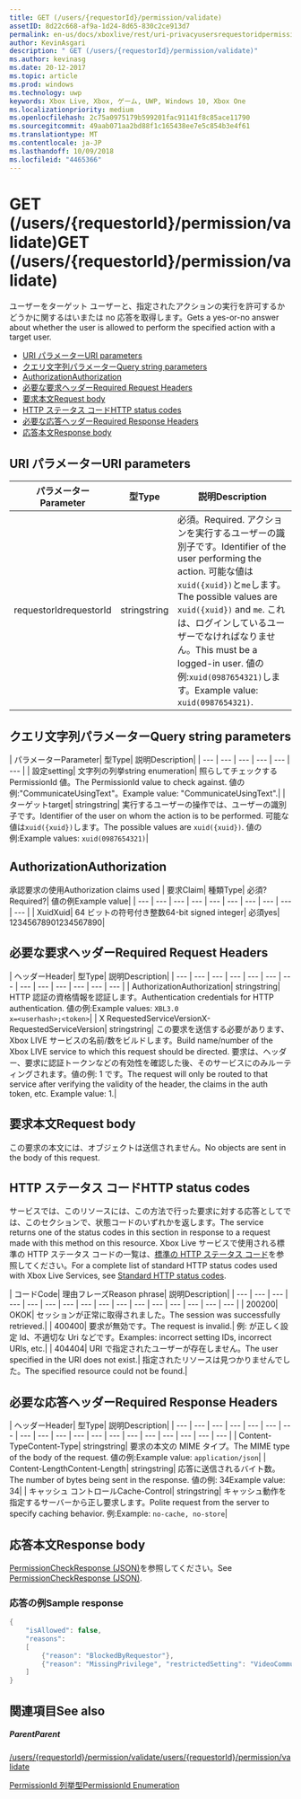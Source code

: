 ```yaml
---
title: GET (/users/{requestorId}/permission/validate)
assetID: 8d22c668-af9a-1d24-8d65-830c2ce913d7
permalink: en-us/docs/xboxlive/rest/uri-privacyusersrequestoridpermissionvalidateget.html
author: KevinAsgari
description: " GET (/users/{requestorId}/permission/validate)"
ms.author: kevinasg
ms.date: 20-12-2017
ms.topic: article
ms.prod: windows
ms.technology: uwp
keywords: Xbox Live, Xbox, ゲーム, UWP, Windows 10, Xbox One
ms.localizationpriority: medium
ms.openlocfilehash: 2c75a0975179b599201fac91141f8c85ace11790
ms.sourcegitcommit: 49aab071aa2bd88f1c165438ee7e5c854b3e4f61
ms.translationtype: MT
ms.contentlocale: ja-JP
ms.lasthandoff: 10/09/2018
ms.locfileid: "4465366"
---
```

# <a name="get-usersrequestoridpermissionvalidate"></a><span data-ttu-id="fd41c-104">GET (/users/{requestorId}/permission/validate)</span><span class="sxs-lookup"><span data-stu-id="fd41c-104">GET (/users/{requestorId}/permission/validate)</span></span>
<span data-ttu-id="fd41c-105">ユーザーをターゲット ユーザーと、指定されたアクションの実行を許可するかどうかに関するはいまたは no 応答を取得します。</span><span class="sxs-lookup"><span data-stu-id="fd41c-105">Gets a yes-or-no answer about whether the user is allowed to perform the specified action with a target user.</span></span>

  * [<span data-ttu-id="fd41c-106">URI パラメーター</span><span class="sxs-lookup"><span data-stu-id="fd41c-106">URI parameters</span></span>](#ID4EQ)
  * [<span data-ttu-id="fd41c-107">クエリ文字列パラメーター</span><span class="sxs-lookup"><span data-stu-id="fd41c-107">Query string parameters</span></span>](#ID4E2)
  * [<span data-ttu-id="fd41c-108">Authorization</span><span class="sxs-lookup"><span data-stu-id="fd41c-108">Authorization</span></span>](#ID4EDC)
  * [<span data-ttu-id="fd41c-109">必要な要求ヘッダー</span><span class="sxs-lookup"><span data-stu-id="fd41c-109">Required Request Headers</span></span>](#ID4EID)
  * [<span data-ttu-id="fd41c-110">要求本文</span><span class="sxs-lookup"><span data-stu-id="fd41c-110">Request body</span></span>](#ID4ETE)
  * [<span data-ttu-id="fd41c-111">HTTP ステータス コード</span><span class="sxs-lookup"><span data-stu-id="fd41c-111">HTTP status codes</span></span>](#ID4E5E)
  * [<span data-ttu-id="fd41c-112">必要な応答ヘッダー</span><span class="sxs-lookup"><span data-stu-id="fd41c-112">Required Response Headers</span></span>](#ID4ETG)
  * [<span data-ttu-id="fd41c-113">応答本文</span><span class="sxs-lookup"><span data-stu-id="fd41c-113">Response body</span></span>](#ID4EKAAC)

<a id="ID4EQ"></a>


## <a name="uri-parameters"></a><span data-ttu-id="fd41c-114">URI パラメーター</span><span class="sxs-lookup"><span data-stu-id="fd41c-114">URI parameters</span></span>

| <span data-ttu-id="fd41c-115">パラメーター</span><span class="sxs-lookup"><span data-stu-id="fd41c-115">Parameter</span></span>| <span data-ttu-id="fd41c-116">型</span><span class="sxs-lookup"><span data-stu-id="fd41c-116">Type</span></span>| <span data-ttu-id="fd41c-117">説明</span><span class="sxs-lookup"><span data-stu-id="fd41c-117">Description</span></span>|
| --- | --- | --- |
| <span data-ttu-id="fd41c-118">requestorId</span><span class="sxs-lookup"><span data-stu-id="fd41c-118">requestorId</span></span>| <span data-ttu-id="fd41c-119">string</span><span class="sxs-lookup"><span data-stu-id="fd41c-119">string</span></span>| <span data-ttu-id="fd41c-120">必須。</span><span class="sxs-lookup"><span data-stu-id="fd41c-120">Required.</span></span> <span data-ttu-id="fd41c-121">アクションを実行するユーザーの識別子です。</span><span class="sxs-lookup"><span data-stu-id="fd41c-121">Identifier of the user performing the action.</span></span> <span data-ttu-id="fd41c-122">可能な値は<code>xuid({xuid})</code>と<code>me</code>します。</span><span class="sxs-lookup"><span data-stu-id="fd41c-122">The possible values are <code>xuid({xuid})</code> and <code>me</code>.</span></span> <span data-ttu-id="fd41c-123">これは、ログインしているユーザーでなければなりません。</span><span class="sxs-lookup"><span data-stu-id="fd41c-123">This must be a logged-in user.</span></span> <span data-ttu-id="fd41c-124">値の例:<code>xuid(0987654321)</code>します。</span><span class="sxs-lookup"><span data-stu-id="fd41c-124">Example value: <code>xuid(0987654321)</code>.</span></span>|

<a id="ID4E2"></a>


## <a name="query-string-parameters"></a><span data-ttu-id="fd41c-125">クエリ文字列パラメーター</span><span class="sxs-lookup"><span data-stu-id="fd41c-125">Query string parameters</span></span>

| <span data-ttu-id="fd41c-126">パラメーター</span><span class="sxs-lookup"><span data-stu-id="fd41c-126">Parameter</span></span>| <span data-ttu-id="fd41c-127">型</span><span class="sxs-lookup"><span data-stu-id="fd41c-127">Type</span></span>| <span data-ttu-id="fd41c-128">説明</span><span class="sxs-lookup"><span data-stu-id="fd41c-128">Description</span></span>|
| --- | --- | --- | --- | --- | --- |
| <span data-ttu-id="fd41c-129">設定</span><span class="sxs-lookup"><span data-stu-id="fd41c-129">setting</span></span>| <span data-ttu-id="fd41c-130">文字列の列挙</span><span class="sxs-lookup"><span data-stu-id="fd41c-130">string enumeration</span></span>| <span data-ttu-id="fd41c-131">照らしてチェックする PermissionId 値。</span><span class="sxs-lookup"><span data-stu-id="fd41c-131">The PermissionId value to check against.</span></span> <span data-ttu-id="fd41c-132">値の例:"CommunicateUsingText"。</span><span class="sxs-lookup"><span data-stu-id="fd41c-132">Example value: "CommunicateUsingText".</span></span>|
| <span data-ttu-id="fd41c-133">ターゲット</span><span class="sxs-lookup"><span data-stu-id="fd41c-133">target</span></span>| <span data-ttu-id="fd41c-134">string</span><span class="sxs-lookup"><span data-stu-id="fd41c-134">string</span></span>| <span data-ttu-id="fd41c-135">実行するユーザーの操作では、ユーザーの識別子です。</span><span class="sxs-lookup"><span data-stu-id="fd41c-135">Identifier of the user on whom the action is to be performed.</span></span> <span data-ttu-id="fd41c-136">可能な値は<code>xuid({xuid})</code>します。</span><span class="sxs-lookup"><span data-stu-id="fd41c-136">The possible values are <code>xuid({xuid})</code>.</span></span> <span data-ttu-id="fd41c-137">値の例:</span><span class="sxs-lookup"><span data-stu-id="fd41c-137">Example values:</span></span> <code>xuid(0987654321)</code>|

<a id="ID4EDC"></a>


## <a name="authorization"></a><span data-ttu-id="fd41c-138">Authorization</span><span class="sxs-lookup"><span data-stu-id="fd41c-138">Authorization</span></span>

<span data-ttu-id="fd41c-139">承認要求の使用</span><span class="sxs-lookup"><span data-stu-id="fd41c-139">Authorization claims used</span></span> | <span data-ttu-id="fd41c-140">要求</span><span class="sxs-lookup"><span data-stu-id="fd41c-140">Claim</span></span>| <span data-ttu-id="fd41c-141">種類</span><span class="sxs-lookup"><span data-stu-id="fd41c-141">Type</span></span>| <span data-ttu-id="fd41c-142">必須?</span><span class="sxs-lookup"><span data-stu-id="fd41c-142">Required?</span></span>| <span data-ttu-id="fd41c-143">値の例</span><span class="sxs-lookup"><span data-stu-id="fd41c-143">Example value</span></span>|
| --- | --- | --- | --- | --- | --- | --- | --- | --- | --- |
| <span data-ttu-id="fd41c-144">Xuid</span><span class="sxs-lookup"><span data-stu-id="fd41c-144">Xuid</span></span>| <span data-ttu-id="fd41c-145">64 ビットの符号付き整数</span><span class="sxs-lookup"><span data-stu-id="fd41c-145">64-bit signed integer</span></span>| <span data-ttu-id="fd41c-146">必須</span><span class="sxs-lookup"><span data-stu-id="fd41c-146">yes</span></span>| <span data-ttu-id="fd41c-147">1234567890</span><span class="sxs-lookup"><span data-stu-id="fd41c-147">1234567890</span></span>|

<a id="ID4EID"></a>


## <a name="required-request-headers"></a><span data-ttu-id="fd41c-148">必要な要求ヘッダー</span><span class="sxs-lookup"><span data-stu-id="fd41c-148">Required Request Headers</span></span>

| <span data-ttu-id="fd41c-149">ヘッダー</span><span class="sxs-lookup"><span data-stu-id="fd41c-149">Header</span></span>| <span data-ttu-id="fd41c-150">型</span><span class="sxs-lookup"><span data-stu-id="fd41c-150">Type</span></span>| <span data-ttu-id="fd41c-151">説明</span><span class="sxs-lookup"><span data-stu-id="fd41c-151">Description</span></span>|
| --- | --- | --- | --- | --- | --- | --- | --- | --- | --- | --- | --- | --- |
| <span data-ttu-id="fd41c-152">Authorization</span><span class="sxs-lookup"><span data-stu-id="fd41c-152">Authorization</span></span>| <span data-ttu-id="fd41c-153">string</span><span class="sxs-lookup"><span data-stu-id="fd41c-153">string</span></span>| <span data-ttu-id="fd41c-154">HTTP 認証の資格情報を認証します。</span><span class="sxs-lookup"><span data-stu-id="fd41c-154">Authentication credentials for HTTP authentication.</span></span> <span data-ttu-id="fd41c-155">値の例:</span><span class="sxs-lookup"><span data-stu-id="fd41c-155">Example values:</span></span> <code>XBL3.0 x=&lt;userhash>;&lt;token></code>|
| <span data-ttu-id="fd41c-156">X RequestedServiceVersion</span><span class="sxs-lookup"><span data-stu-id="fd41c-156">X-RequestedServiceVersion</span></span>| <span data-ttu-id="fd41c-157">string</span><span class="sxs-lookup"><span data-stu-id="fd41c-157">string</span></span>| <span data-ttu-id="fd41c-158">この要求を送信する必要があります、Xbox LIVE サービスの名前/数をビルドします。</span><span class="sxs-lookup"><span data-stu-id="fd41c-158">Build name/number of the Xbox LIVE service to which this request should be directed.</span></span> <span data-ttu-id="fd41c-159">要求は、ヘッダー、要求に認証トークンなどの有効性を確認した後、そのサービスにのみルーティングされます。値の例: 1 です。</span><span class="sxs-lookup"><span data-stu-id="fd41c-159">The request will only be routed to that service after verifying the validity of the header, the claims in the auth token, etc. Example value: 1.</span></span>|

<a id="ID4ETE"></a>


## <a name="request-body"></a><span data-ttu-id="fd41c-160">要求本文</span><span class="sxs-lookup"><span data-stu-id="fd41c-160">Request body</span></span>

<span data-ttu-id="fd41c-161">この要求の本文には、オブジェクトは送信されません。</span><span class="sxs-lookup"><span data-stu-id="fd41c-161">No objects are sent in the body of this request.</span></span>

<a id="ID4E5E"></a>


## <a name="http-status-codes"></a><span data-ttu-id="fd41c-162">HTTP ステータス コード</span><span class="sxs-lookup"><span data-stu-id="fd41c-162">HTTP status codes</span></span>

<span data-ttu-id="fd41c-163">サービスでは、このリソースには、この方法で行った要求に対する応答としてでは、このセクションで、状態コードのいずれかを返します。</span><span class="sxs-lookup"><span data-stu-id="fd41c-163">The service returns one of the status codes in this section in response to a request made with this method on this resource.</span></span> <span data-ttu-id="fd41c-164">Xbox Live サービスで使用される標準の HTTP ステータス コードの一覧は、[標準の HTTP ステータス コード](../../additional/httpstatuscodes.md)を参照してください。</span><span class="sxs-lookup"><span data-stu-id="fd41c-164">For a complete list of standard HTTP status codes used with Xbox Live Services, see [Standard HTTP status codes](../../additional/httpstatuscodes.md).</span></span>

| <span data-ttu-id="fd41c-165">コード</span><span class="sxs-lookup"><span data-stu-id="fd41c-165">Code</span></span>| <span data-ttu-id="fd41c-166">理由フレーズ</span><span class="sxs-lookup"><span data-stu-id="fd41c-166">Reason phrase</span></span>| <span data-ttu-id="fd41c-167">説明</span><span class="sxs-lookup"><span data-stu-id="fd41c-167">Description</span></span>|
| --- | --- | --- | --- | --- | --- | --- | --- | --- | --- | --- | --- | --- | --- | --- | --- |
| <span data-ttu-id="fd41c-168">200</span><span class="sxs-lookup"><span data-stu-id="fd41c-168">200</span></span>| <span data-ttu-id="fd41c-169">OK</span><span class="sxs-lookup"><span data-stu-id="fd41c-169">OK</span></span>| <span data-ttu-id="fd41c-170">セッションが正常に取得されました。</span><span class="sxs-lookup"><span data-stu-id="fd41c-170">The session was successfully retrieved.</span></span>|
| <span data-ttu-id="fd41c-171">400</span><span class="sxs-lookup"><span data-stu-id="fd41c-171">400</span></span>| <span data-ttu-id="fd41c-172">要求が無効です。</span><span class="sxs-lookup"><span data-stu-id="fd41c-172">The request is invalid.</span></span>| <span data-ttu-id="fd41c-173">例: が正しく設定 Id、不適切な Uri などです。</span><span class="sxs-lookup"><span data-stu-id="fd41c-173">Examples: incorrect setting IDs, incorrect URIs, etc.</span></span>|
| <span data-ttu-id="fd41c-174">404</span><span class="sxs-lookup"><span data-stu-id="fd41c-174">404</span></span>| <span data-ttu-id="fd41c-175">URI で指定されたユーザーが存在しません。</span><span class="sxs-lookup"><span data-stu-id="fd41c-175">The user specified in the URI does not exist.</span></span>| <span data-ttu-id="fd41c-176">指定されたリソースは見つかりませんでした。</span><span class="sxs-lookup"><span data-stu-id="fd41c-176">The specified resource could not be found.</span></span>|

<a id="ID4ETG"></a>


## <a name="required-response-headers"></a><span data-ttu-id="fd41c-177">必要な応答ヘッダー</span><span class="sxs-lookup"><span data-stu-id="fd41c-177">Required Response Headers</span></span>

| <span data-ttu-id="fd41c-178">ヘッダー</span><span class="sxs-lookup"><span data-stu-id="fd41c-178">Header</span></span>| <span data-ttu-id="fd41c-179">型</span><span class="sxs-lookup"><span data-stu-id="fd41c-179">Type</span></span>| <span data-ttu-id="fd41c-180">説明</span><span class="sxs-lookup"><span data-stu-id="fd41c-180">Description</span></span>|
| --- | --- | --- | --- | --- | --- | --- | --- | --- | --- | --- | --- | --- | --- | --- | --- | --- | --- | --- |
| <span data-ttu-id="fd41c-181">Content-Type</span><span class="sxs-lookup"><span data-stu-id="fd41c-181">Content-Type</span></span>| <span data-ttu-id="fd41c-182">string</span><span class="sxs-lookup"><span data-stu-id="fd41c-182">string</span></span>| <span data-ttu-id="fd41c-183">要求の本文の MIME タイプ。</span><span class="sxs-lookup"><span data-stu-id="fd41c-183">The MIME type of the body of the request.</span></span> <span data-ttu-id="fd41c-184">値の例:</span><span class="sxs-lookup"><span data-stu-id="fd41c-184">Example value:</span></span> <code>application/json</code>|
| <span data-ttu-id="fd41c-185">Content-Length</span><span class="sxs-lookup"><span data-stu-id="fd41c-185">Content-Length</span></span>| <span data-ttu-id="fd41c-186">string</span><span class="sxs-lookup"><span data-stu-id="fd41c-186">string</span></span>| <span data-ttu-id="fd41c-187">応答に送信されるバイト数。</span><span class="sxs-lookup"><span data-stu-id="fd41c-187">The number of bytes being sent in the response.</span></span> <span data-ttu-id="fd41c-188">値の例: 34</span><span class="sxs-lookup"><span data-stu-id="fd41c-188">Example value: 34</span></span>|
| <span data-ttu-id="fd41c-189">キャッシュ コントロール</span><span class="sxs-lookup"><span data-stu-id="fd41c-189">Cache-Control</span></span>| <span data-ttu-id="fd41c-190">string</span><span class="sxs-lookup"><span data-stu-id="fd41c-190">string</span></span>| <span data-ttu-id="fd41c-191">キャッシュ動作を指定するサーバーから正し要求します。</span><span class="sxs-lookup"><span data-stu-id="fd41c-191">Polite request from the server to specify caching behavior.</span></span> <span data-ttu-id="fd41c-192">例:</span><span class="sxs-lookup"><span data-stu-id="fd41c-192">Example:</span></span> <code>no-cache, no-store</code>|

<a id="ID4EKAAC"></a>


## <a name="response-body"></a><span data-ttu-id="fd41c-193">応答本文</span><span class="sxs-lookup"><span data-stu-id="fd41c-193">Response body</span></span>

<span data-ttu-id="fd41c-194">[PermissionCheckResponse (JSON)](../../json/json-permissioncheckresponse.md)を参照してください。</span><span class="sxs-lookup"><span data-stu-id="fd41c-194">See [PermissionCheckResponse (JSON)](../../json/json-permissioncheckresponse.md).</span></span>

<a id="ID4EWAAC"></a>


### <a name="sample-response"></a><span data-ttu-id="fd41c-195">応答の例</span><span class="sxs-lookup"><span data-stu-id="fd41c-195">Sample response</span></span>


```cpp
{
    "isAllowed": false,
    "reasons":
    [
        {"reason": "BlockedByRequestor"},
        {"reason": "MissingPrivilege", "restrictedSetting": "VideoCommunications"}
    ]
}

```


<a id="ID4EABAC"></a>


## <a name="see-also"></a><span data-ttu-id="fd41c-196">関連項目</span><span class="sxs-lookup"><span data-stu-id="fd41c-196">See also</span></span>

<a id="ID4ECBAC"></a>


##### <a name="parent"></a><span data-ttu-id="fd41c-197">Parent</span><span class="sxs-lookup"><span data-stu-id="fd41c-197">Parent</span></span>

[<span data-ttu-id="fd41c-198">/users/{requestorId}/permission/validate</span><span class="sxs-lookup"><span data-stu-id="fd41c-198">/users/{requestorId}/permission/validate</span></span>](uri-privacyusersrequestoridpermissionvalidate.md)

 [<span data-ttu-id="fd41c-199">PermissionId 列挙型</span><span class="sxs-lookup"><span data-stu-id="fd41c-199">PermissionId Enumeration</span></span>](../../enums/privacy-enum-permissionid.md)
